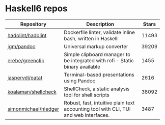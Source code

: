 # Haskell6 repos

| Repository                                                      | Description                                                                          | Stars |
| --------------------------------------------------------------- | ------------------------------------------------------------------------------------ | ----- |
| [hadolint/hadolint](https://github.com/hadolint/hadolint)       | Dockerfile linter, validate inline bash, written in Haskell                          | 11493 |
| [jgm/pandoc](https://github.com/jgm/pandoc)                     | Universal markup converter                                                           | 39209 |
| [erebe/greenclip](https://github.com/erebe/greenclip)           | Simple clipboard manager to be integrated with rofi - Static binary available        | 1455  |
| [jaspervdj/patat](https://github.com/jaspervdj/patat)           | Terminal-based presentations using Pandoc                                            | 2616  |
| [koalaman/shellcheck](https://github.com/koalaman/shellcheck)   | ShellCheck, a static analysis tool for shell scripts                                 | 38092 |
| [simonmichael/hledger](https://github.com/simonmichael/hledger) | Robust, fast, intuitive plain text accounting tool with CLI, TUI and web interfaces. | 3487  |

